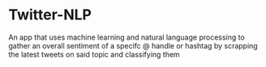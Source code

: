 # Twitter-NLP

An app that uses machine learning and natural language processing to gather an overall sentiment of a specifc @ handle or hashtag by scrapping the latest tweets on said topic and classifying them
